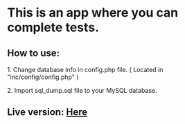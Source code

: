 <h1>This is an app where you can complete tests.</h1>
<h2>How to use:</h2>
<p>1. Change database info in config.php file. ( Located in "inc/config/config.php" )</p>
<p>2. Import sql_dump.sql file to your MySQL database.</p>

<h2>Live version: <a href="https://mighty-garden-93660.herokuapp.com/index.php">Here</a></h2>